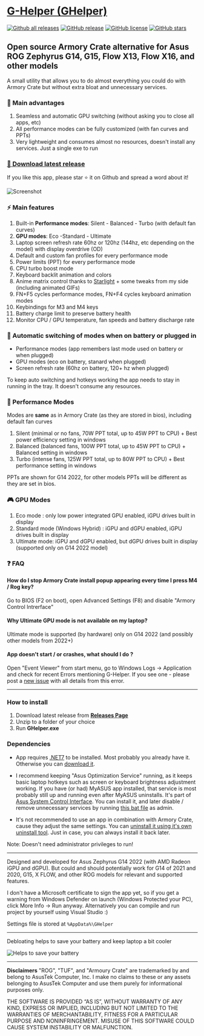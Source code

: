 # [G-Helper (GHelper)](https://github.com/seerge/g-helper)

[![Github all releases](https://img.shields.io/github/downloads/seerge/g-helper/total.svg)](https://GitHub.com/seerge/g-helper/releases/) [![GitHub release](https://img.shields.io/github/release/seerge/g-helper.svg)](https://GitHub.com/seerge/g-helper/releases/) [![GitHub license](https://badgen.net/github/license/seerge/g-helper)](https://github.com/seerge/g-helper/blob/master/LICENSE)
 [![GitHub stars](https://img.shields.io/github/stars/seerge/g-helper.svg?style=social&label=Star&maxAge=2592000)](https://GitHub.com/seerge/g-helper/stargazers/)

## Open source Armory Crate alternative for Asus ROG Zephyrus G14, G15, Flow X13, Flow X16, and other models

A small utility that allows you to do almost everything you could do with Armory Crate but without extra bloat and unnecessary services.

### :gift: Main advantages 

1. Seamless and automatic GPU switching (without asking you to close all apps, etc)
2. All performance modes can be fully customized (with fan curves and PPTs)
3. Very lightweight and consumes almost no resources, doesn't install any services. Just a single exe to run

### [:floppy_disk: Download latest release](https://github.com/seerge/g-helper/releases/latest/download/GHelper.zip)

If you like this app, please star :star: it on Github and spread a word about it!

![Screenshot](https://raw.githubusercontent.com/seerge/g-helper/main/screenshot.png)

### :zap: Main features

1. Built-in **Performance modes**: Silent - Balanced - Turbo (with default fan curves)
2. **GPU modes**: Eco -Standard - Ultimate 
3. Laptop screen refresh rate 60hz or 120hz (144hz, etc depending on the model) with display overdrive (OD)
4. Default and custom fan profiles for every performance mode
5. Power limits (PPT) for every performance mode
6. CPU turbo boost mode
7. Keyboard backlit animation and colors
8. Anime matrix control thanks to [Starlight](https://github.com/vddCore/Starlight) + some tweaks from my side (including animated GIFs)
9. FN+F5 cycles performance modes, FN+F4 cycles keyboard animation modes
10. Keybindings for M3 and M4 keys
11. Battery charge limit to preserve battery health
12. Monitor CPU / GPU temperature, fan speeds and battery discharge rate

### :apple: Automatic switching of modes when on battery or plugged in
- Performance modes (app remembers last mode used on battery or when plugged)
- GPU modes (eco on battery, stanard when plugged)
- Screen refresh rate (60hz on battery, 120+ hz when plugged)

To keep auto switching and hotkeys working the app needs to stay in running in the tray. It doesn't consume any resources. 

### :rocket: Performance Modes

Modes are **same** as in Armory Crate (as they are stored in bios), including default fan curves

1. Silent (minimal or no fans, 70W PPT total, up to 45W PPT to CPU) + Best power efficiency setting in windows
2. Balanced (balanced fans, 100W PPT total, up to 45W PPT to CPU) + Balanced setting in windows
3. Turbo (intense fans, 125W PPT total, up to 80W PPT to CPU) + Best performance setting in windows

PPTs are shown for G14 2022, for other models PPTs will be different as they are set in bios.

### :video_game: GPU Modes

1. Eco mode : only low power integrated GPU enabled, iGPU drives built in display
2. Standard mode (Windows Hybrid) : iGPU and dGPU enabled, iGPU drives built in display
3. Ultimate mode: iGPU and dGPU enabled, but dGPU drives built in display (supported only on G14 2022 model)

### :question: FAQ

#### How do I stop Armory Crate install popup appearing every time I press M4 / Rog key?
Go to BIOS (F2 on boot), open Advanced Settings (F8) and disable "Armory Control Intrerface"  

#### Why Ultimate GPU mode is not available on my laptop?
Ultimate mode is supported (by hardware) only on G14 2022 (and possibly other models from 2022+)

#### App doesn't start / or crashes, what should I do ?
Open "Event Viewer" from start menu, go to Windows Logs -> Application and check for recent Errors mentioning G-Helper. If you see one - please post a [new issue](https://github.com/seerge/g-helper/issues) with all details from this error.

----------------------------

### How to install

1. Download latest release from [**Releases Page**](https://github.com/seerge/g-helper/releases)
2. Unzip to a folder of your choice
3. Run **GHelper.exe**

### Dependencies

- App requires [.NET7](https://dotnet.microsoft.com/en-us/download) to be installed. Most probably you already have it. Otherwise you can [download it](https://dotnet.microsoft.com/en-us/download).

- I recommend keeping "Asus Optimization Service" running, as it keeps basic laptop hotkeys such as screen or keyboard brightness adjustment working. If you have (or had) MyASUS app installed, that service is most probably still up and running even after MyASUS uninstalls. It's part of [Asus System Control Interface](https://www.asus.com/support/FAQ/1047338/). You can install it, and later disable / remove unnecessary services by running [this bat file](https://raw.githubusercontent.com/seerge/g-helper/main/stop-asus-sv.bat) as admin.

- It's not recommended to use an app in combination with Armory Crate, cause they adjust the same settings. You can [uninstall it using it's own uninstall tool](https://dlcdnets.asus.com/pub/ASUS/mb/14Utilities/Armoury_Crate_Uninstall_Tool.zip?model=armoury%20crate). Just in case, you can always install it back later.

Note: Doesn't need administrator privileges to run!

-------------------------------

Designed and developed for Asus Zephyrus G14 2022 (with AMD Radeon iGPU and dGPU). But could and should potentially work for G14 of 2021 and 2020, G15, X FLOW, and other ROG models for relevant and supported features.

I don't have a Microsoft certificate to sign the app yet, so if you get a warning from Windows Defender on launch (Windows Protected your PC), click More Info -> Run anyway. Alternatively you can compile and run project by yourself using Visual Studio :)

Settings file is stored at ``%AppData%\GHelper``

------------------

Debloating helps to save your battery and keep laptop a bit cooler

![Helps to save your battery](https://raw.githubusercontent.com/seerge/g-helper/main/app/screenshots/screen-5w.png)

---------

**Disclaimers**
"ROG", "TUF", and "Armoury Crate" are trademarked by and belong to AsusTek Computer, Inc. I make no claims to these or any assets belonging to AsusTek Computer and use them purely for informational purposes only.

THE SOFTWARE IS PROVIDED “AS IS”, WITHOUT WARRANTY OF ANY KIND, EXPRESS OR IMPLIED, INCLUDING BUT NOT LIMITED TO THE WARRANTIES OF MERCHANTABILITY, FITNESS FOR A PARTICULAR PURPOSE AND NONINFRINGEMENT. MISUSE OF THIS SOFTWARE COULD CAUSE SYSTEM INSTABILITY OR MALFUNCTION.
